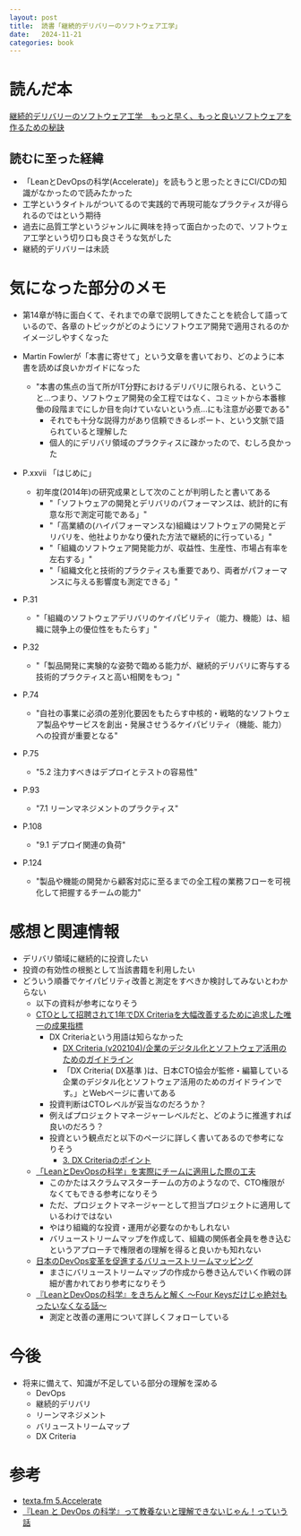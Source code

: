 ```yaml
---
layout: post
title:  読書「継続的デリバリーのソフトウェア工学」
date:   2024-11-21
categories: book
---
```


# 読んだ本
[継続的デリバリーのソフトウェア工学　もっと早く、もっと良いソフトウェアを作るための秘訣](https://amzn.to/3UijYIh)

## 読むに至った経緯

-  「LeanとDevOpsの科学(Accelerate)」を読もうと思ったときにCI/CDの知識がなかったので読みたかった
-  工学というタイトルがついてるので実践的で再現可能なプラクティスが得られるのではという期待
-  過去に品質工学というジャンルに興味を持って面白かったので、ソフトウェア工学という切り口も良さそうな気がした
- 継続的デリバリーは未読

# 気になった部分のメモ

- 第14章が特に面白くて、それまでの章で説明してきたことを統合して語っているので、各章のトピックがどのようにソフトウエア開発で適用されるのかイメージしやすくなった

- Martin Fowlerが「本書に寄せて」という文章を書いており、どのように本書を読めば良いかガイドになった
  - "本書の焦点の当て所がIT分野におけるデリバリに限られる、ということ...つまり、ソフトウェア開発の全工程ではなく、コミットから本番稼働の段階までにしか目を向けていないという点...にも注意が必要である"
    - それでも十分な説得力があり信頼できるレポート、という文脈で語られていると理解した
    - 個人的にデリバリ領域のプラクティスに疎かったので、むしろ良かった
- P.xxvii 「はじめに」
  - 初年度(2014年)の研究成果として次のことが判明したと書いてある
    - "「ソフトウェアの開発とデリバリのパフォーマンスは、統計的に有意な形で測定可能である」"
    - "「高業績の(ハイパフォーマンスな)組織はソフトウェアの開発とデリバリを、他社よりかなり優れた方法で継続的に行っている」"
    - "「組織のソフトウェア開発能力が、収益性、生産性、市場占有率を左右する」"
    - "「組織文化と技術的プラクティスも重要であり、両者がパフォーマンスに与える影響度も測定できる」"
- P.31
  - "「組織のソフトウェアデリバリのケイパビリティ（能力、機能）は、組織に競争上の優位性をもたらす」"
- P.32
  - "「製品開発に実験的な姿勢で臨める能力が、継続的デリバリに寄与する技術的プラクティスと高い相関をもつ」"
- P.74
  - "自社の事業に必須の差別化要因をもたらす中核的・戦略的なソフトウェア製品やサービスを創出・発展させうるケイパビリティ（機能、能力）への投資が重要となる"
- P.75
  - "5.2 注力すべきはデプロイとテストの容易性"
- P.93
  - "7.1 リーンマネジメントのプラクティス"
- P.108
  - "9.1 デプロイ関連の負荷"
- P.124
  - "製品や機能の開発から顧客対応に至るまでの全工程の業務フローを可視化して把握するチームの能力"

# 感想と関連情報

- デリバリ領域に継続的に投資したい
- 投資の有効性の根拠として当該書籍を利用したい
- どういう順番でケイパビリティ改善と測定をすべきか検討してみないとわからない
  - 以下の資料が参考になりそう
  - [CTOとして招聘されて1年でDX Criteriaを大幅改善するために追求した唯一の成果指標](https://speakerdeck.com/uzabasetech/18-e-5-uzabase-gao-shan-wen-debusamideng-tan-zi-liao)
    - DX Criteriaという用語は知らなかった
      - [DX Criteria (v202104)/企業のデジタル化とソフトウェア活用のためのガイドライン](https://dxcriteria.cto-a.org/)
      - 「DX Criteria( DX基準 )は、日本CTO協会が監修・編纂している企業のデジタル化とソフトウェア活用のためのガイドラインです。」とWebページに書いてある
    - 投資判断はCTOレベルが妥当なのだろうか？
    - 例えばプロジェクトマネージャーレベルだと、どのように推進すれば良いのだろう？
    - 投資という観点だと以下のページに詳しく書いてあるので参考になりそう
      - [3. DX Criteriaのポイント](https://dxcriteria.cto-a.org/e5a00d8543af4d87944211603e3ff066#block-9fe12ab6434449f2b43db42711130ead)
  - [「LeanとDevOpsの科学」を実際にチームに適用した際の工夫](https://engineering.visional.inc/blog/412/devops-days-tokyo-2022-after/)
    - このかたはスクラムマスターチームの方のようなので、CTO権限がなくてもできる参考になりそう
    - ただ、プロジェクトマネージャーとして担当プロジェクトに適用しているわけではない
    - やはり組織的な投資・運用が必要なのかもしれない
    - バリューストリームマップを作成して、組織の関係者全員を巻き込むというアプローチで権限者の理解を得ると良いかも知れない
  - [日本のDevOps変革を促進するバリューストリームマッピング](https://gihyo.jp/dev/column/01/devops/2017/value-stream-mapping)
    - まさにバリューストリームマップの作成から巻き込んでいく作戦の詳細が書かれており参考になりそう
  - [『LeanとDevOpsの科学』をきちんと解く 〜Four Keysだけじゃ絶対もったいなくなる話〜](https://speakerdeck.com/bonotake/leantodevopsnoke-xue-wokitintojie-du-suru-four-keys-dakeziyajue-dui-motutainakunaruhua)
    - 測定と改善の運用について詳しくフォローしている

# 今後

- 将来に備えて、知識が不足している部分の理解を深める
  - DevOps
  - 継続的デリバリ
  - リーンマネジメント
  - バリューストリームマップ
  - DX Criteria

# 参考

- [texta.fm 5.Accelerate](https://open.spotify.com/episode/7JP6BFOB2grTJt5V3VmI9Z)
- [『Lean と DevOps の科学』って教養ないと理解できないじゃん！っていう話](https://qiita.com/yoshitaro-yoyo/items/ed7f1855df78f0c80a25)


